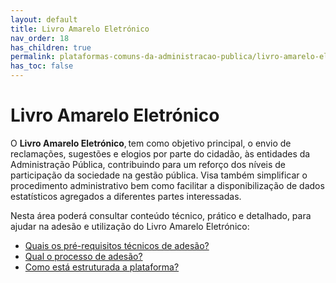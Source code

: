 ```yaml
---
layout: default
title: Livro Amarelo Eletrónico
nav_order: 18
has_children: true
permalink: plataformas-comuns-da-administracao-publica/livro-amarelo-eletronico
has_toc: false
---
```


# Livro Amarelo Eletrónico

O **Livro Amarelo Eletrónico**, tem como objetivo principal, o envio de reclamações, sugestões e elogios por parte do cidadão, às entidades da Administração Pública, contribuindo para um reforço dos níveis de participação da sociedade na gestão pública. Visa também simplificar o procedimento administrativo bem como facilitar a disponibilização de dados estatísticos agregados a diferentes partes interessadas.

Nesta área poderá consultar conteúdo técnico, prático e detalhado, para ajudar na adesão e utilização do Livro Amarelo Eletrónico:

- [Quais os pré-requisitos técnicos de adesão?](/GuiasMosaico/plataformas-comuns-da-administracao-publica/livro-amarelo-eletronico/quais-os-pre-requisitos-tecnicos-de-adesao.html)
- [Qual o processo de adesão?](/GuiasMosaico/plataformas-comuns-da-administracao-publica/livro-amarelo-eletronico/como-esta-estruturada-a-plataforma.html)
- [Como está estruturada a plataforma?](/GuiasMosaico/plataformas-comuns-da-administracao-publica/livro-amarelo-eletronico/qual-o-processo-de-adesao.html)

